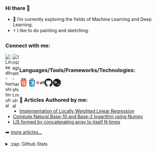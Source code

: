 ### Hi there 👋
- 🔭 I’m currently exploring the fields of Machine Learning and Deep Learning. 
- ⚡ I like to do painting and sketching.

### Connect with me:
<!--
<a href="myblog/protfolio website address"><img align="left" alt="codeSTACKr.com" width="22px" src="https://raw.githubusercontent.com/iconic/open-iconic/master/svg/globe.svg" /></a>
-->
<a href="https://www.linkedin.com/in/harshitmuhal/"><img align="left" alt="LinkedIn - harshitmuhal" width="22px" src="https://cdn.jsdelivr.net/npm/simple-icons@v3/icons/linkedin.svg" /></a>

<a href="https://www.instagram.com/harshit.muhal/"><img align="left" alt="Instagram - harshit.muhal" width="22px" src="https://cdn.jsdelivr.net/npm/simple-icons@v3/icons/instagram.svg" /></a>

<br />

### Languages/Tools/Frameworks/Technologies:
<img align="left" alt="HTML5" width="26px" src="https://raw.githubusercontent.com/github/explore/80688e429a7d4ef2fca1e82350fe8e3517d3494d/topics/html/html.png" />
<img align="left" alt="CSS3" width="26px" src="https://raw.githubusercontent.com/github/explore/80688e429a7d4ef2fca1e82350fe8e3517d3494d/topics/css/css.png" />
<img align="left" alt="Git" width="26px" src="https://raw.githubusercontent.com/github/explore/80688e429a7d4ef2fca1e82350fe8e3517d3494d/topics/git/git.png" />
<img align="left" alt="GitHub" width="26px" src="https://raw.githubusercontent.com/github/explore/78df643247d429f6cc873026c0622819ad797942/topics/github/github.png" />
<img align="left" alt="Terminal" width="26px" src="https://raw.githubusercontent.com/github/explore/80688e429a7d4ef2fca1e82350fe8e3517d3494d/topics/terminal/terminal.png" />
<br />
<br />

### 📕 Articles Authored by me:

<!-- BLOG-POST-LIST:START -->
- [Implementation of Locally Weighted Linear Regression](https://www.geeksforgeeks.org/implementation-of-locally-weighted-linear-regression/)
- [Compute Natural Base-10 and Base-2 logarithm using Numpy](https://www.geeksforgeeks.org/how-to-compute-natural-base-10-and-base-2-logarithm-for-all-elements-in-a-given-array-using-numpy/)
- [LIS formed by concatenating array to itself N times](https://www.geeksforgeeks.org/longest-increasing-sub-sequence-formed-by-concatenating-array-to-itself-n-times/)
<!-- BLOG-POST-LIST:END -->

➡️ [more articles...](https://auth.geeksforgeeks.org/user/harshitmuhal/articles)


<details>
  <summary>:zap: Github Stats</summary>
  <img align="left" alt="Harshit Muhal Github Stats" src="https://github-readme-stats.vercel.app/api?username=harshitmuhal&show_icons=true&hide_border=true" />
<img align="left" alt="Harshit Muhal Github Stats" src="https://github-readme-stats.vercel.app/api/top-langs/?username=harshitmuhal">

</details>
<!--
**harshitmuhal/harshitmuhal** is a ✨ _special_ ✨ repository because its `README.md` (this file) appears on your GitHub profile.

Here are some ideas to get you started:

- 🔭 I’m currently working on ...
- 🌱 I’m currently learning ...
- 👯 I’m looking to collaborate on ...
- 🤔 I’m looking for help with ...
- 💬 Ask me about ...
- 📫 How to reach me: ...
- 😄 Pronouns: ...
- ⚡ Fun fact: ...
-->

